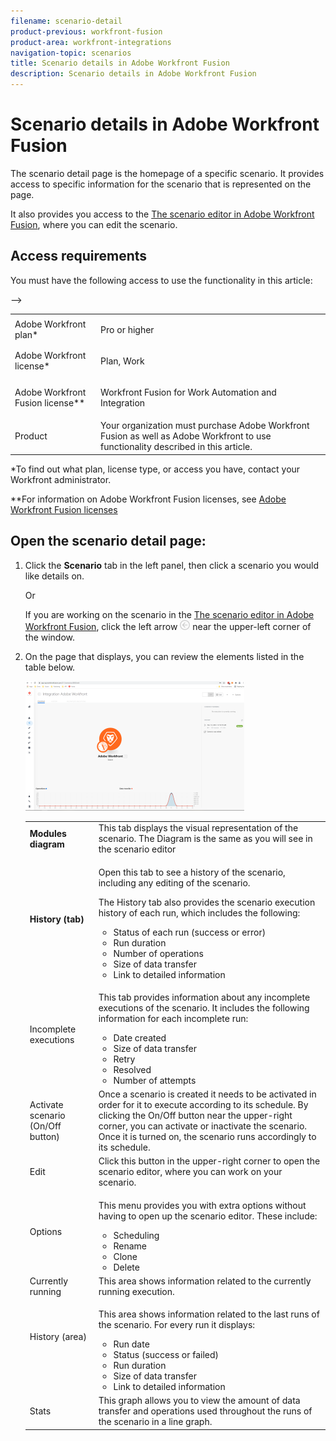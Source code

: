 ```yaml
---
filename: scenario-detail
product-previous: workfront-fusion
product-area: workfront-integrations
navigation-topic: scenarios
title: Scenario details in Adobe Workfront Fusion
description: Scenario details in Adobe Workfront Fusion
---
```


# Scenario details in Adobe Workfront Fusion

The scenario detail page is the homepage of a specific scenario. It provides access to specific information for the scenario that is represented on the page.

It also provides you access to the [The scenario editor in Adobe Workfront Fusion](../../workfront-fusion/scenarios/scenario-editor.md), where you can edit the scenario.

## Access requirements

You must have the following access to use the functionality in this article:

<table> 
 <col> 
 <col> 
 <tbody> 
  <tr> 
   <td role="rowheader">Adobe Workfront plan*</td> 
   <td> <p>Pro or higher</p> </td> 
  </tr> 
  <tr data-mc-conditions=""> 
   <td role="rowheader">Adobe Workfront license*</td> 
   <td> <p>Plan, Work</p> </td> 
  </tr> 
  <tr> 
   <td role="rowheader">Adobe Workfront Fusion license**</td> 
   <td> <p>Workfront Fusion for Work Automation and Integration </p>  </td> 
  </tr> 
  <tr> 
   <td role="rowheader">Product</td> 
   <td>Your organization must purchase Adobe Workfront Fusion as well as Adobe Workfront to use functionality described in this article.</td> 
  </tr> <!--
   <tr data-mc-conditions="QuicksilverOrClassic.Draft mode"> 
    <td role="rowheader">Access level configurations*</td> 
    <td> <!--
      <p data-mc-conditions="QuicksilverOrClassic.Draft mode">You must be a Workfront Fusion administrator for your organization.</p>
     --> <!--
      <p data-mc-conditions="QuicksilverOrClassic.Draft mode">You must be a Workfront Fusion administrator for your team.</p>
     --> </td> 
   </tr>
  --> 
 </tbody> 
</table>

&#42;To find out what plan, license type, or access you have, contact your Workfront administrator.

&#42;&#42;For information on Adobe Workfront Fusion licenses, see [Adobe Workfront Fusion licenses](../../workfront-fusion/get-started/license-automation-vs-integration.md)

## Open the scenario detail page:

1. Click the **Scenario** tab in the left panel, then click a scenario you would like details on.

   Or

   If you are working on the scenario in the [The scenario editor in Adobe Workfront Fusion](../../workfront-fusion/scenarios/scenario-editor.md), click the left arrow ![](assets/exit-editing-arrow.png) near the upper-left corner of the window.

1. On the page that displays, you can review the elements listed in the table below.

   ![](assets/scenario-detail-350x207.png)

   <table> 
    <col> 
    <col> 
    <tbody> 
     <tr> 
      <td role="rowheader"><strong>Modules diagram</strong> </td> 
      <td>This tab displays the visual representation of the scenario. The Diagram is the same as you will see in the scenario editor</td> 
     </tr> 
     <tr> 
      <td role="rowheader"><strong>History (tab)</strong> </td> 
      <td> <p>Open this tab to see a history of the scenario, including any editing of the scenario. </p> <p>The History tab also provides the scenario execution history of each run, which includes the following:</p> 
       <ul> 
        <li>Status of each run (success or error)</li> 
        <li>Run duration</li> 
        <li>Number of operations</li> 
        <li>Size of data transfer</li> 
        <li>Link to detailed information</li> 
       </ul> </td> 
     </tr> 
     <tr> 
      <td role="rowheader">Incomplete executions</td> 
      <td> <p>This tab provides information about any incomplete executions of the scenario. It includes the following information for each incomplete run:</p> 
       <ul> 
        <li>Date created</li> 
        <li>Size of data transfer</li> 
        <li>Retry</li> 
        <li>Resolved</li> 
        <li>Number of attempts</li> 
       </ul> </td> 
     </tr> 
     <tr> 
      <td role="rowheader">Activate scenario (On/Off button)</td> 
      <td>Once a scenario is created it needs to be activated in order for it to execute according to its schedule. By clicking the On/Off button near the upper-right corner, you can activate or inactivate the scenario. Once it is turned on, the scenario runs accordingly to its schedule.</td> 
     </tr> 
     <tr> 
      <td role="rowheader">Edit</td> 
      <td>Click this button in the upper-right corner to open the scenario editor, where you can work on your scenario.</td> 
     </tr> 
     <tr> 
      <td role="rowheader">Options</td> 
      <td> <p>This menu provides you with extra options without having to open up the scenario editor. These include:</p> 
       <ul> 
        <li>Scheduling</li> 
        <li>Rename</li> 
        <li>Clone</li> 
        <li>Delete</li> 
       </ul> </td> 
     </tr> 
     <tr> 
      <td role="rowheader">Currently running</td> 
      <td>This area shows information related to the currently running execution.</td> 
     </tr> 
     <tr> 
      <td role="rowheader"> <p>History (area)</p> <p>&nbsp;</p> <!--
        <MadCap:conditionalText style="color: #ff1493; font-weight: normal;" data-mc-conditions="QuicksilverOrClassic.Draft mode">
         are we not including this as it is in alloy?
        </MadCap:conditionalText>
       --> </td> 
      <td> <p>This area shows information related to the last runs of the scenario. For every run it displays:</p> 
       <ul> 
        <li>Run date</li> 
        <li>Status (success or failed)</li> 
        <li>Run duration</li> <!--
         <li data-mc-conditions="QuicksilverOrClassic.Draft mode">Number of operations</li>
        --> 
        <li>Size of data transfer</li> 
        <li>Link to detailed information</li> 
       </ul> </td> 
     </tr> 
     <tr> 
      <td role="rowheader"> <p>Stats</p> <p style="font-weight: normal;"> <!--
         <MadCap:conditionalText style="color: #ff1493;" data-mc-conditions="QuicksilverOrClassic.Draft mode">
          are we not including this as it is in alloy?
         </MadCap:conditionalText>
        --> </p> </td> 
      <td>This graph allows you to view the amount of data transfer and operations used throughout the runs of the scenario in a line graph.</td> 
     </tr> <!--
      <tr data-mc-conditions="QuicksilverOrClassic.Draft mode"> 
       <td role="rowheader">&nbsp;</td> 
       <td>&nbsp;</td> 
      </tr>
     --> 
    </tbody> 
   </table>

